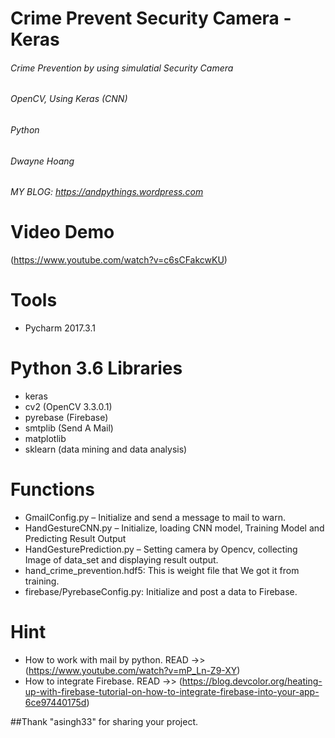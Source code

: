# Crime Prevent Security Camera - Keras
###### Crime Prevention by using simulatial Security Camera
###### OpenCV, Using Keras (CNN)
###### Python
###### Dwayne Hoang
###### MY BLOG: https://andpythings.wordpress.com

# Video Demo
(https://www.youtube.com/watch?v=c6sCFakcwKU)

# Tools
- Pycharm 2017.3.1
# Python 3.6 Libraries
- keras
- cv2 (OpenCV 3.3.0.1)
- pyrebase (Firebase)
- smtplib (Send A Mail)
- matplotlib
- sklearn (data mining and data analysis)

# Functions
- GmailConfig.py – Initialize and send a message to mail to warn.
- HandGestureCNN.py – Initialize, loading CNN model, Training Model and Predicting Result Output
- HandGesturePrediction.py – Setting camera by Opencv, collecting Image of data_set and displaying result output.
- hand_crime_prevention.hdf5: This is weight file that We got it from training.
- firebase/PyrebaseConfig.py: Initialize and post a data to Firebase.

# Hint
- How to work with mail by python. READ ->> (https://www.youtube.com/watch?v=mP_Ln-Z9-XY)
- How to  integrate Firebase. READ ->> (https://blog.devcolor.org/heating-up-with-firebase-tutorial-on-how-to-integrate-firebase-into-your-app-6ce97440175d)

##Thank "asingh33" for sharing your project.
